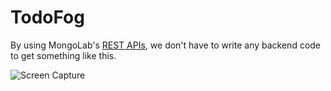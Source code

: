 TodoFog
=======

By using MongoLab's [REST APIs](https://support.mongolab.com/entries/20433053-REST-API-for-MongoDB), we don't have to write any backend code to get something like this.



![Screen Capture](http://i.imgur.com/DCHEbHR.png)
